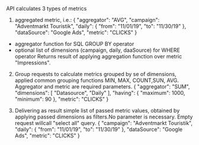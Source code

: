 API calculates 3 types of metrics
1. aggregated metric, i.e.:
{
  "aggregator": "AVG",
  "campaign": "Adventmarkt Touristik",
  "daily": {
    "from": "11/01/19",
    "to": "11/30/19"
  },
  "dataSource": "Google Ads",
  "metric": "CLICKS"
}
 - aggregator function for SQL GROUP BY operator
 -  optional list of dimensions (campaign, daily, daaSource) for WHERE operator
 Returns result of applying aggregation function over metric "Impressions".
 
 2. Group requests to calculate metrics grouped by se of dimensions, applied common grouping
 functions MIN, MAX, COUNT,SUN, AVG. Aggregator and metric are required parameters. 
    {
      "aggregator": "SUM",
      "dimensions": [
        "Datasource", "Daily"
      ],
      "having": {
        "maximum": 1000,
        "minimum": 90
      },
      "metric": "CLICKS"
    }
    
 3. Delivering as result simple list of passed metric values, obtained by applying passed 
 dimensions as filters.No parameter is necessary. Empty request willcall "select all" query. 
 {
   "campaign": "Adventmarkt Touristik",
   "daily": {
     "from": "11/01/19",
     "to": "11/30/19"
   },
   "dataSource": "Google Ads",
   "metric": "CLICKS"
 }